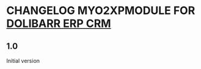 # CHANGELOG MYO2XPMODULE FOR <a href="https://www.dolibarr.org">DOLIBARR ERP CRM</a>

## 1.0
Initial version

